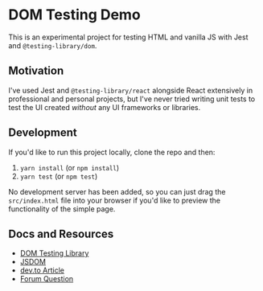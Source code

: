 # DOM Testing Demo

This is an experimental project for testing HTML and vanilla JS with Jest and `@testing-library/dom`.

## Motivation

I've used Jest and `@testing-library/react` alongside React extensively in professional and personal projects, but I've never tried writing unit tests to test the UI created *without* any UI frameworks or libraries.

## Development

If you'd like to run this project locally, clone the repo and then:

1. `yarn install` (or `npm install`)
2. `yarn test` (or `npm test`)

No development server has been added, so you can just drag the `src/index.html` file into your browser if you'd like to preview the functionality of the simple page.

## Docs and Resources

- [DOM Testing Library](https://testing-library.com/docs/dom-testing-library/intro)
- [JSDOM](https://github.com/jsdom/jsdom#executing-scripts)
- [dev.to Article](https://dev.to/snowleo208/things-i-learned-after-writing-tests-for-js-and-html-page-4lja)
- [Forum Question](https://spectrum.chat/testing-library/help-dom/test-plain-html-vanilla-js~9f56a169-ea3f-481b-b1cc-dd9fc70dbeaf)
